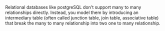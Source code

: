Relational databases like postgreSQL don't support many to many relationships directly. Instead, you model them by introducing an intermediary table (often called junction table, join table, associative table) that break the many to many relationship into two one to many relationship.

